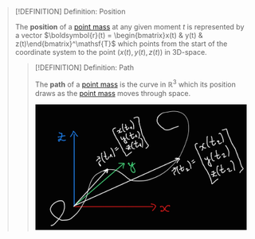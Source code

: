 >[!DEFINITION] Definition: Position
>
>The **position** of a [point mass](../Point%20Mass.md) at any given moment $t$ is represented by a vector $\boldsymbol{r}(t) = \begin{bmatrix}x(t) & y(t) & z(t)\end{bmatrix}^\mathsf{T}$ which points from the start of the coordinate system to the point $(x(t), y(t), z(t))$ in 3D-space.
>
>>[!DEFINITION] Definition: Path
>>
>>The **path** of a [point mass](../Point%20Mass.md) is the curve in $\mathbb{R}^3$ which its position draws as the [point mass](../Point%20Mass.md) moves through space.
>>
>>![](Resources/Path.png)
>>
>